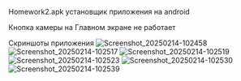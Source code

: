 Homework2.apk установщик приложения на android

Кнопка камеры на Главном экране не работает

Скриншоты приложения
![Screenshot_20250214-102458](https://github.com/user-attachments/assets/1b3ef49b-304b-4682-974c-8e2825153f6b)
![Screenshot_20250214-102517](https://github.com/user-attachments/assets/7b54ded6-f92c-44e0-afb2-7bf5e4084b4c)
![Screenshot_20250214-102519](https://github.com/user-attachments/assets/5348f263-6d5c-4bab-bcdf-49f9eb4e0455)
![Screenshot_20250214-102523](https://github.com/user-attachments/assets/e6ec1aaf-72a0-4c4e-b825-e9fce516ca8b)
![Screenshot_20250214-102530](https://github.com/user-attachments/assets/9c5e9c43-e38f-4997-b661-a499b55b1375)
![Screenshot_20250214-102539](https://github.com/user-attachments/assets/9399462e-be8f-47d8-be18-29efb3327bc5)
